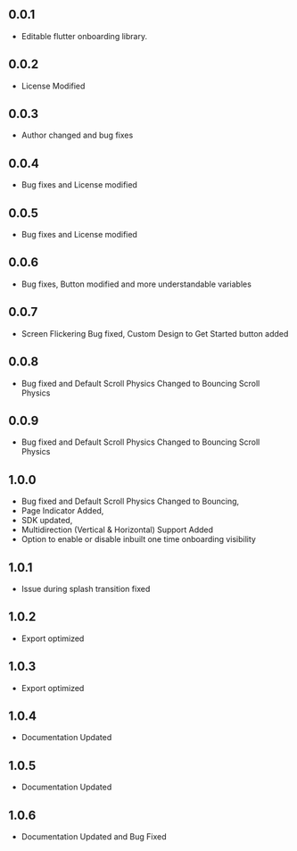 ## 0.0.1

- Editable flutter onboarding library.

## 0.0.2

- License Modified

## 0.0.3

- Author changed and bug fixes

## 0.0.4

- Bug fixes and License modified

## 0.0.5

- Bug fixes and License modified

## 0.0.6

- Bug fixes, Button modified and more understandable variables

## 0.0.7

- Screen Flickering Bug fixed, Custom Design to Get Started button added

## 0.0.8

- Bug fixed and Default Scroll Physics Changed to Bouncing Scroll Physics

## 0.0.9

- Bug fixed and Default Scroll Physics Changed to Bouncing Scroll Physics

## 1.0.0

- Bug fixed and Default Scroll Physics Changed to Bouncing,
- Page Indicator Added,
- SDK updated,
- Multidirection (Vertical & Horizontal) Support Added
- Option to enable or disable inbuilt one time onboarding visibility

## 1.0.1

- Issue during splash transition fixed

## 1.0.2

- Export optimized

## 1.0.3

- Export optimized

## 1.0.4

- Documentation Updated

## 1.0.5

- Documentation Updated

## 1.0.6

- Documentation Updated and Bug Fixed
